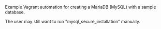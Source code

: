 Example Vagrant automation for creating a MariaDB (MySQL) with a sample database.

The user may still want to run "mysql_secure_installation" manually.
